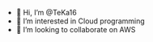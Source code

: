 - 👋 Hi, I’m @TeKa16
- 👀 I’m interested in Cloud programming
- 💞️ I’m looking to collaborate on AWS


<!---
TeKa16/TeKa16 is a ✨ special ✨ repository because its `README.md` (this file) appears on your GitHub profile.
You can click the Preview link to take a look at your changes.
--->
